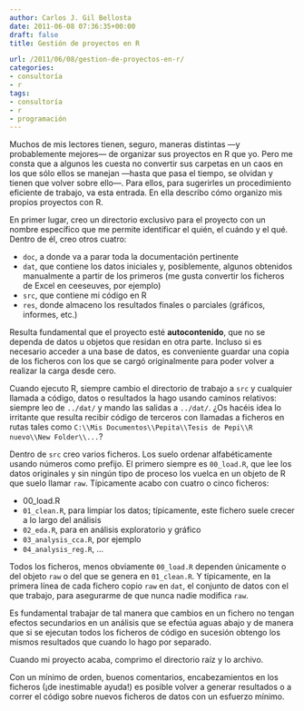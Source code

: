 ```yaml
---
author: Carlos J. Gil Bellosta
date: 2011-06-08 07:36:35+00:00
draft: false
title: Gestión de proyectos en R

url: /2011/06/08/gestion-de-proyectos-en-r/
categories:
- consultoría
- r
tags:
- consultoría
- r
- programación
---
```


Muchos de mis lectores tienen, seguro, maneras distintas —y probablemente mejores— de organizar sus proyectos en R que yo. Pero me consta que a algunos les cuesta no convertir sus carpetas en un caos en los que sólo ellos se manejan —hasta que pasa el tiempo, se olvidan y tienen que volver sobre ello—. Para ellos, para sugerirles un procedimiento eficiente de trabajo, va esta entrada. En ella describo cómo organizo mis propios proyectos con R.

En primer lugar, creo un directorio exclusivo para el proyecto con un nombre específico que me permite identificar el quién, el cuándo y el qué. Dentro de él, creo otros cuatro:



* `doc`, a donde va a parar toda la documentación pertinente
* `dat`, que contiene los datos iniciales y, posiblemente, algunos obtenidos manualmente a partir de los primeros (me gusta convertir los ficheros de Excel en ceeseuves, por ejemplo)
* `src`, que contiene mi código en R
* `res`, donde almaceno los resultados finales o parciales (gráficos, informes, etc.)

Resulta fundamental que el proyecto esté **autocontenido**, que no se dependa de datos u objetos que residan en otra parte. Incluso si es necesario acceder a una base de datos, es conveniente guardar una copia de los ficheros con los que se cargó originalmente para poder volver a realizar la carga desde cero.

Cuando ejecuto R, siempre cambio el directorio de trabajo a `src` y cualquier llamada a código, datos o resultados la hago usando caminos relativos: siempre leo de `../dat/` y mando las salidas a `../dat/`. ¿Os hacéis idea lo irritante que resulta recibir código de terceros con llamadas a ficheros en rutas tales como `C:\\Mis Documentos\\Pepita\\Tesis de Pepi\\R nuevo\\New Folder\\...`?

Dentro de `src` creo varios ficheros. Los suelo ordenar alfabéticamente usando números como prefijo. El primero siempre es `00_load.R`, que lee los datos originales y sin ningún tipo de proceso los vuelca en un objeto de R que suelo llamar `raw`. Típicamente acabo con cuatro o cinco ficheros:



* 00_load.R
* `01_clean.R`, para limpiar los datos; típicamente, este fichero suele crecer a lo largo del análisis
* `02_eda.R`, para en análisis exploratorio y gráfico
* `03_analysis_cca.R`, por ejemplo
* `04_analysis_reg.R`, ...

Todos los ficheros, menos obviamente `00_load.R` dependen únicamente o del objeto `raw` o del que se genera en `01_clean.R`. Y típicamente, en la primera línea de cada fichero copio `raw` en `dat`, el conjunto de datos con el que trabajo, para asegurarme de que nunca nadie modifica `raw`.

Es fundamental trabajar de tal manera que cambios en un fichero no tengan efectos secundarios en un análisis que se efectúa aguas abajo y de manera que si se ejecutan todos los ficheros de código en sucesión obtengo los mismos resultados que cuando lo hago por separado.

Cuando mi proyecto acaba, comprimo el directorio raíz y lo archivo.

Con un mínimo de orden, buenos comentarios, encabezamientos en los ficheros (¡de inestimable ayuda!) es posible volver a generar resultados o a correr el código sobre nuevos ficheros de datos con un esfuerzo mínimo.
